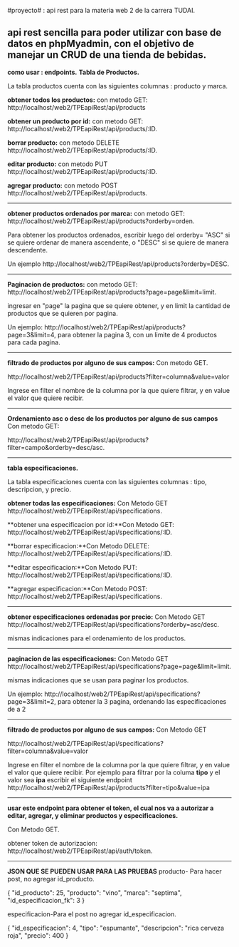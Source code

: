 #proyecto# : api rest para la materia web 2 de la carrera TUDAI.

api rest sencilla para poder utilizar con base de datos en phpMyadmin, con el objetivo de manejar un CRUD de una tienda de bebidas.
------------------------------------------------------------------------------------------
**como usar : endpoints.**
**Tabla de Productos.**

La tabla productos cuenta con las siguientes columnas : producto y marca.

**obtener todos los productos:** con metodo GET: http://localhost/web2/TPEapiRest/api/products

**obtener un producto por id:** con metodo GET: http://localhost/web2/TPEapiRest/api/products/:ID.

**borrar producto:** con metodo DELETE http://localhost/web2/TPEapiRest/api/products/:ID.

**editar producto:** con metodo PUT http://localhost/web2/TPEapiRest/api/products/:ID.

**agregar producto:** con metodo POST http://localhost/web2/TPEapiRest/api/products.

------------------------------------------------------------------------------------------
**obtener productos ordenados por marca:** con metodo GET: http://localhost/web2/TPEapiRest/api/products?orderby=orden.

Para obtener los productos ordenados, escribir luego del orderby= "ASC" si se quiere ordenar de manera ascendente, o "DESC" si se quiere de manera descendente. 

Un ejemplo http://localhost/web2/TPEapiRest/api/products?orderby=DESC.

------------------------------------------------------------------------------------------
**Paginacion de productos:** con metodo GET:  http://localhost/web2/TPEapiRest/api/products?page=page&limit=limit.

ingresar en "page" la pagina que se quiere obtener, y en limit la cantidad de productos que se quieren por pagina.

Un ejemplo:  http://localhost/web2/TPEapiRest/api/products?page=3&limit=4, para obtener la pagina 3, con un limite de 4 productos para cada pagina.

-----------------------------------------------------------------------------------------
**filtrado de productos por alguno de sus campos:** Con metodo GET.

http://localhost/web2/TPEapiRest/api/products?filter=columna&value=valor

Ingrese en filter el nombre de la columna por la que quiere filtrar, y en value el valor que quiere recibir.

------------------------------------------------------------------------------------------
**Ordenamiento asc o desc de los productos por alguno de sus campos**
Con metodo GET:

http://localhost/web2/TPEapiRest/api/products?filter=campo&orderby=desc/asc.

------------------------------------------------------------------------------------------
**tabla especificaciones.**

La tabla especificaciones cuenta con las siguientes columnas : tipo, descripcion, y precio.

**obtener todas las especificaciones:** Con Metodo GET http://localhost/web2/TPEapiRest/api/specifications.

**obtener una especificacion por id:**Con Metodo GET: http://localhost/web2/TPEapiRest/api/specifications/:ID.

**borrar especificacion:**Con Metodo DELETE: http://localhost/web2/TPEapiRest/api/specifications/:ID.

**editar especificacion:**Con Metodo PUT: http://localhost/web2/TPEapiRest/api/specifications/:ID.

**agregar especificacion:**Con Metodo POST: http://localhost/web2/TPEapiRest/api/specifications.

----------------------------------------------------------------------------------------
**obtener especificaciones ordenadas por precio:** Con Metodo GET http://localhost/web2/TPEapiRest/api/specifications?orderby=asc/desc.

mismas indicaciones para el ordenamiento de los productos.

------------------------------------------------------------------------------------------
**paginacion de las especificaciones:** Con Metodo GET  http://localhost/web2/TPEapiRest/api/specifications?page=page&limit=limit.

mismas indicaciones que se usan para paginar los productos.

Un ejemplo: http://localhost/web2/TPEapiRest/api/specifications?page=3&limit=2, para obtener la 3 pagina, ordenando las especificaciones de a 2

-----------------------------------------------------------------------------------------

**filtrado de productos por alguno de sus campos:** Con Metodo GET

http://localhost/web2/TPEapiRest/api/specifications?filter=columna&value=valor

Ingrese en filter el nombre de la columna por la que quiere filtrar, y en value el valor que quiere recibir.
Por ejemplo para filtrar por la columa **tipo** y el valor sea **ipa** escribir el siguiente endpoint http://localhost/web2/TPEapiRest/api/products?filter=tipo&value=ipa


-----------------------------------------------------------------------------------------

**usar este endpoint para obtener el token, el cual nos va a autorizar a editar, agregar, y eliminar productos y especificaciones.**

Con Metodo GET.

obtener token de autorizacion:   http://localhost/web2/TPEapiRest/api/auth/token.

----------------------------------------------------------------------------

**JSON QUE SE PUEDEN USAR PARA LAS PRUEBAS**
producto- Para hacer post, no agregar id_producto.

{
    "id_producto": 25,
    "producto": "vino",
    "marca": "septima",
    "id_especificacion_fk": 3
}


especificacion-Para el post no agregar id_especificacion.



{
    "id_especificacion": 4,
    "tipo": "espumante",
    "descripcion": "rica cerveza roja",
    "precio": 400
}
